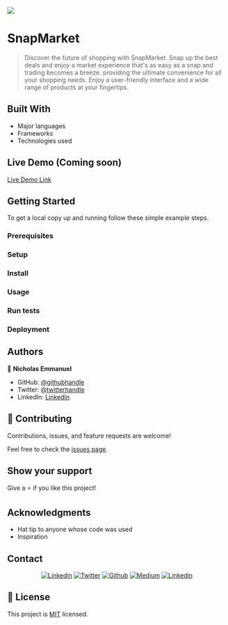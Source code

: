 ![](https://img.shields.io/badge/techieemma-blueviolet)

# SnapMarket

> Discover the future of shopping with SnapMarket. Snap up the best deals and enjoy a market experience that's as easy as a snap and trading becomes a breeze. providing the ultimate convenience for all your shopping needs. Enjoy a user-friendly interface and a wide range of products at your fingertips.

## Built With

- Major languages
- Frameworks
- Technologies used

## Live Demo (Coming soon)

[Live Demo Link](https://livedemo.com)

## Getting Started

To get a local copy up and running follow these simple example steps.

### Prerequisites

### Setup

### Install

### Usage

### Run tests

### Deployment

## Authors

👤 **Nicholas Emmanuel**

- GitHub: [@githubhandle](https://github.com/nickemma)
- Twitter: [@twitterhandle](https://twitter.com/@techieEmma)
- LinkedIn: [LinkedIn](https://linkedin.com/in/techieemma)

## 🤝 Contributing

Contributions, issues, and feature requests are welcome!

Feel free to check the [issues page](https://github.com/nickemma/ultimate-snapmarket/issues).

## Show your support

Give a ⭐️ if you like this project!

## Acknowledgments

- Hat tip to anyone whose code was used
- Inspiration

## Contact

 <div align="center">
 <a href="https://www.linkedin.com/in/techieemma/"><img src="https://img.shields.io/badge/linkedin-%23f78a38.svg?style=for-the-badge&logo=linkedin&logoColor=white" alt="Linkedin"></a> 
 <a href="https://twitter.com/techieEmma"><img src="https://img.shields.io/badge/Twitter-%23f78a38.svg?style=for-the-badge&logo=Twitter&logoColor=white" alt="Twitter"></a> 
 <a href="https://github.com/nickemma/"><img src="https://img.shields.io/badge/github-%23f78a38.svg?style=for-the-badge&logo=github&logoColor=white" alt="Github"></a> 
 <a href="https://medium.com/@nicholasemmanuel321"><img src="https://img.shields.io/badge/Medium-%23f78a38.svg?style=for-the-badge&logo=Medium&logoColor=white" alt="Medium"></a> 
 <a href="mailto:nicholasemmanuel321@gmail.com"><img src="https://img.shields.io/badge/Gmail-f78a38?style=for-the-badge&logo=gmail&logoColor=white" alt="Linkedin"></a>
 </div>

## 📝 License

This project is [MIT](./MIT.md) licensed.

